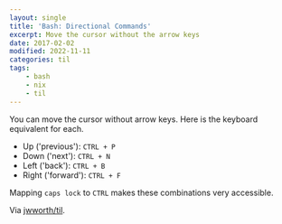 ```yaml
---
layout: single
title: 'Bash: Directional Commands'
excerpt: Move the cursor without the arrow keys
date: 2017-02-02
modified: 2022-11-11
categories: til
tags:
    - bash
    - nix
    - til
---
```


You can move the cursor without arrow keys. Here is the keyboard equivalent for each.

-   Up ('previous'): `CTRL + P`
-   Down ('next'): `CTRL + N`
-   Left ('back'): `CTRL + B`
-   Right ('forward'): `CTRL + F`

Mapping `caps lock` to `CTRL` makes these combinations very accessible.

Via [jwworth/til](https://github.com/jwworth/til).
